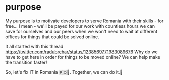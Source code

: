# purpose

My purpose is to motivate developers to serve Romania with their skills - for free... I mean - we'll be payed for our work with countless hours we can save for ourselves and our peers when we won't need to wait at different offices for things that could be solved online.

It all started with this thread https://twitter.com/radubrehar/status/1238569771983089676
Why do we have to get here in order for things to be moved online? We can help make the transition faster!

So, let's fix IT in Romania 🇷🇴🔧. Together, we can do it.🙌
